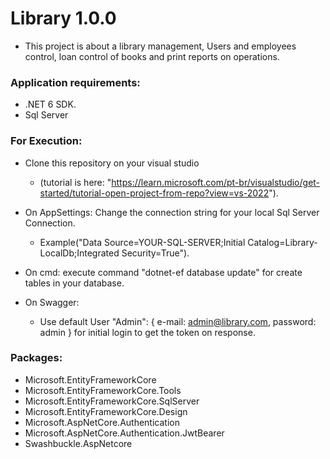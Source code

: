 # Library 1.0.0

- This project is about a library management, Users and employees control, loan control of books and print reports on operations.

### Application requirements:

 - .NET 6 SDK.
 - Sql Server

### For Execution:

- Clone this repository on your visual studio 
  - (tutorial is here: "https://learn.microsoft.com/pt-br/visualstudio/get-started/tutorial-open-project-from-repo?view=vs-2022").

- On AppSettings: Change the connection string for your local Sql Server Connection.
  - Example("Data Source=YOUR-SQL-SERVER;Initial Catalog=Library-LocalDb;Integrated Security=True").
  
- On cmd: execute command "dotnet-ef database update" for create tables in your database.
- On Swagger: 
  - Use default User "Admin": { e-mail: admin@library.com, password: admin } for initial login to get the token on response.

### Packages:

- Microsoft.EntityFrameworkCore
- Microsoft.EntityFrameworkCore.Tools
- Microsoft.EntityFrameworkCore.SqlServer
- Microsoft.EntityFrameworkCore.Design
- Microsoft.AspNetCore.Authentication
- Microsoft.AspNetCore.Authentication.JwtBearer
- Swashbuckle.AspNetcore
